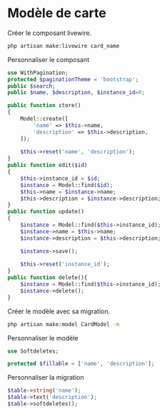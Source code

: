 # Modèle de carte

Créer le composant livewire.

```sh
php artisan make:livewire card_name
```

Personnaliser le composant 

```php
use WithPagination;
protected $paginationTheme = 'bootstrap';
public $search;
public $name, $description, $instance_id=0;

public function store()
{
    Model::create([
        'name' => $this->name,
        'description' => $this->description,
    ]);
    
    $this->reset('name', 'description');
}
public function edit($id)
{
    $this->instance_id = $id;
    $instance = Model::find($id);
    $this->name = $instance->name;
    $this->description = $instance->description;
}
public function update()
{
    $instance = Model::find($this->instance_id);
    $instance->name = $this->name;
    $instance->description = $this->description;

    $instance->save();
    
    $this->reset('instance_id');
}
public function delete(){
    $instance = Model::find($this->instance_id);
    $instance->delete();
}

```

Créer le modèle avec sa migration.

```sh
php artisan make:model CardModel -m
```

Personnaliser le modèle

```php
use Softdeletes;

protected $fillable = ['name', 'description'];

```

Personnaliser la migration

```php
$table->string('name');
$table->text('description');
$table->softdeletes();
```

